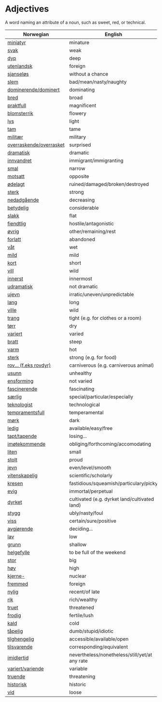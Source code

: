 # Adjectives

A word naming an attribute of a noun, such as sweet, red, or technical.

| Norwegian | English |
| --- | --- |
| [miniatyr](https://www.ordnett.no/search?language=no&phrase=miniatyr) | minature |
| [svak](https://www.ordnett.no/search?language=no&phrase=svak) | weak |
| [dyp](https://www.ordnett.no/search?language=no&phrase=dyp) | deep |
| [utenlandsk](https://www.ordnett.no/search?language=no&phrase=utenlandsk) | foreign |
| [sjanseløs](https://www.ordnett.no/search?language=no&phrase=sjanseløs) | without a chance |
| [slem](https://www.ordnett.no/search?language=no&phrase=slem) | bad/mean/nasty/naughty |
| [dominerende/dominert](https://www.ordnett.no/search?language=no&phrase=dominerende/dominert) | dominating |
| [bred](https://www.ordnett.no/search?language=no&phrase=bred) | broad |
| [praktfull](https://www.ordnett.no/search?language=no&phrase=praktfull) | magnificent |
| [blomsterrik](https://www.ordnett.no/search?language=no&phrase=blomsterrik) | flowery |
| [lys](https://www.ordnett.no/search?language=no&phrase=lys) | light |
| [tam](https://www.ordnett.no/search?language=no&phrase=tam) | tame |
| [militær](https://www.ordnett.no/search?language=no&phrase=militær) | military |
| [overraskende/overrasket](https://www.ordnett.no/search?language=no&phrase=overraskende/overrasket) | surprised |
| [dramatisk](https://www.ordnett.no/search?language=no&phrase=dramatisk) | dramatic |
| [innvandret](https://www.ordnett.no/search?language=no&phrase=innvandret) | immigrant/immigranting |
| [smal](https://www.ordnett.no/search?language=no&phrase=smal) | narrow |
| [motsatt](https://www.ordnett.no/search?language=no&phrase=motsatt) | opposite |
| [ødelagt](https://www.ordnett.no/search?language=no&phrase=ødelagt) | ruined/damaged/broken/destroyed |
| [sterk](https://www.ordnett.no/search?language=no&phrase=sterk) | strong |
| [nedadgående](https://www.ordnett.no/search?language=no&phrase=nedadgående) | decreasing |
| [betydelig](https://www.ordnett.no/search?language=no&phrase=betydelig) | considerable |
| [slakk](https://www.ordnett.no/search?language=no&phrase=slakk) | flat |
| [fiendtlig](https://www.ordnett.no/search?language=no&phrase=fiendtlig) | hostile/antagonistic |
| [øvrig](https://www.ordnett.no/search?language=no&phrase=øvrig) | other/remaining/rest |
| [forlatt](https://www.ordnett.no/search?language=no&phrase=forlatt) | abandoned |
| [våt](https://www.ordnett.no/search?language=no&phrase=våt) | wet |
| [mild](https://www.ordnett.no/search?language=no&phrase=mild) | mild |
| [kort](https://www.ordnett.no/search?language=no&phrase=kort) | short |
| [vill](https://www.ordnett.no/search?language=no&phrase=vill) | wild |
| [innerst](https://www.ordnett.no/search?language=no&phrase=innerst) | innermost |
| [udramatisk](https://www.ordnett.no/search?language=no&phrase=udramatisk) | not dramatic |
| [ujevn](https://www.ordnett.no/search?language=no&phrase=ujevn) | irratic/uneven/unpredictable |
| [lang](https://www.ordnett.no/search?language=no&phrase=lang) | long |
| [ville](https://www.ordnett.no/search?language=no&phrase=ville) | wild |
| [trang](https://www.ordnett.no/search?language=no&phrase=trang) | tight (e.g. for clothes or a room) |
| [tørr](https://www.ordnett.no/search?language=no&phrase=tørr) | dry |
| [variert](https://www.ordnett.no/search?language=no&phrase=variert) | varied |
| [bratt](https://www.ordnett.no/search?language=no&phrase=bratt) | steep |
| [varm](https://www.ordnett.no/search?language=no&phrase=varm) | hot |
| [sterk](https://www.ordnett.no/search?language=no&phrase=sterk) | strong (e.g. for food) |
| [rov... (f.eks rovdyr)](https://www.ordnett.no/search?language=no&phrase=rov...%20(f.eks%20rovdyr)) | carniverous (e.g. carniverous animal) |
| [usunn](https://www.ordnett.no/search?language=no&phrase=usunn) | unhealthy |
| [ensforming](https://www.ordnett.no/search?language=no&phrase=ensforming) | not varied |
| [fascinerende](https://www.ordnett.no/search?language=no&phrase=fascinerende) | fascinating |
| [særlig](https://www.ordnett.no/search?language=no&phrase=særlig) | special/particular/especially |
| [teknologist](https://www.ordnett.no/search?language=no&phrase=teknologist) | technological |
| [tempramentsfull](https://www.ordnett.no/search?language=no&phrase=tempramentsfull) | temperamental |
| [mørk](https://www.ordnett.no/search?language=no&phrase=mørk) | dark |
| [ledig](https://www.ordnett.no/search?language=no&phrase=ledig) | available/easy/free |
| [tapt/tapende](https://www.ordnett.no/search?language=no&phrase=tapt/tapende) | losing... |
| [imøtekommende](https://www.ordnett.no/search?language=no&phrase=imøtekommende) | obliging/forthcoming/accomodating |
| [liten](https://www.ordnett.no/search?language=no&phrase=liten) | small |
| [stolt](https://www.ordnett.no/search?language=no&phrase=stolt) | proud |
| [jevn](https://www.ordnett.no/search?language=no&phrase=jevn) | even/level/smooth |
| [vitenskapelig](https://www.ordnett.no/search?language=no&phrase=vitenskapelig) | scientific/scholarly |
| [kresen](https://www.ordnett.no/search?language=no&phrase=kresen) | fastidious/squeamish/particulary/picky |
| [evig](https://www.ordnett.no/search?language=no&phrase=evig) | immortal/perpetual |
| [dyrket](https://www.ordnett.no/search?language=no&phrase=dyrket) | cultivated (e.g. dyrket land/cultivated land) |
| [stygg](https://www.ordnett.no/search?language=no&phrase=stygg) | ubly/nasty/foul |
| [viss](https://www.ordnett.no/search?language=no&phrase=viss) | certain/sure/positive |
| [avgjørende](https://www.ordnett.no/search?language=no&phrase=avgjørende) | deciding... |
| [lav](https://www.ordnett.no/search?language=no&phrase=lav) | low |
| [grunn](https://www.ordnett.no/search?language=no&phrase=grunn) | shallow |
| [helgefylle](https://www.ordnett.no/search?language=no&phrase=helgefylle) | to be full of the weekend |
| [stor](https://www.ordnett.no/search?language=no&phrase=stor) | big |
| [høy](https://www.ordnett.no/search?language=no&phrase=høy) | high |
| [kjerne-](https://www.ordnett.no/search?language=no&phrase=kjerne-) | nuclear |
| [fremmed](https://www.ordnett.no/search?language=no&phrase=fremmed) | foreign |
| [nylig](https://www.ordnett.no/search?language=no&phrase=nylig) | recent/of late |
| [rik](https://www.ordnett.no/search?language=no&phrase=rik) | rich/wealthy |
| [truet](https://www.ordnett.no/search?language=no&phrase=truet) | threatened |
| [frodig](https://www.ordnett.no/search?language=no&phrase=frodig) | fertile/lush |
| [kald](https://www.ordnett.no/search?language=no&phrase=kald) | cold |
| [tåpelig](https://www.ordnett.no/search?language=no&phrase=tåpelig) | dumb/stupid/idiotic |
| [tilghengelig](https://www.ordnett.no/search?language=no&phrase=tilghengelig) | accessible/available/open |
| [tilsvarende](https://www.ordnett.no/search?language=no&phrase=tilsvarende) | corresponding/equivalent |
| [imidlertid](https://www.ordnett.no/search?language=no&phrase=imidlertid) | nevertheless/nonetheless/still/yet/at any rate |
| [variert/variende](https://www.ordnett.no/search?language=no&phrase=variert/variende) | variable |
| [truende](https://www.ordnett.no/search?language=no&phrase=truende) | threatening |
| [historisk](https://www.ordnett.no/search?language=no&phrase=historisk) | historic |
| [vid](https://www.ordnett.no/search?language=no&phrase=vid) | loose |


